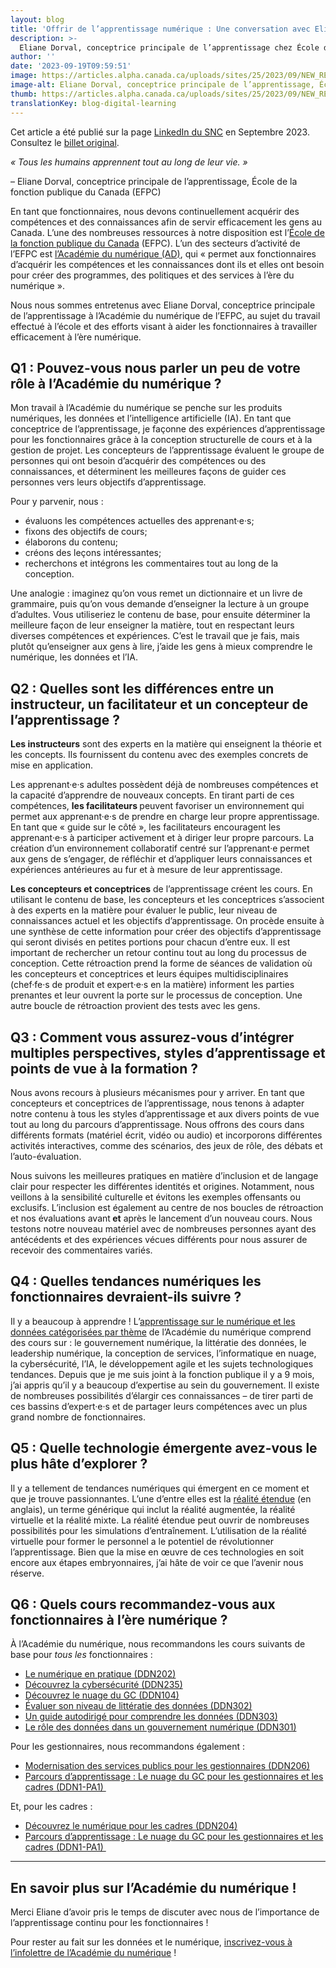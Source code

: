 ```yaml
---
layout: blog
title: 'Offrir de l’apprentissage numérique : Une conversation avec Eliane Dorval'
description: >-
  Eliane Dorval, conceptrice principale de l’apprentissage chez École de la fonction publique du Canada (EFPC) partage ses réflexions sur la façon d’aider les fonctionnaires à travailler efficacement à l’ère numérique.
author: ''
date: '2023-09-19T09:59:51'
image: https://articles.alpha.canada.ca/uploads/sites/25/2023/09/NEW_REV-Eliane_Dorval_Blog_Post_FR.png
image-alt: Eliane Dorval, conceptrice principale de l’apprentissage, École de la fonction publique du Canada (EFPC).
thumb: https://articles.alpha.canada.ca/uploads/sites/25/2023/09/NEW_REV-Eliane_Dorval_Blog_Post_FR.png
translationKey: blog-digital-learning
---
```


<p>Cet article a été publié sur&nbsp;la page <a href="https://www.linkedin.com/company/cds-snc/posts/?feedView=all&amp;viewAsMember=true">LinkedIn du SNC</a>&nbsp;en Septembre 2023. Consultez le&nbsp;<a href="https://www.linkedin.com/feed/update/urn:li:activity:7109890961681354752">billet original</a>.</p>



<p><em>« Tous les humains apprennent tout au long de leur vie. »</em></p>



<p>&#8211; Eliane Dorval, conceptrice principale de l’apprentissage, École de la fonction publique du Canada (EFPC)</p>



<p>En tant que fonctionnaires, nous devons continuellement acquérir des compétences et des connaissances afin de servir efficacement les gens au Canada. L’une des nombreuses ressources à notre disposition est l’<a href="https://www.csps-efpc.gc.ca/index-fra.aspx" target="_blank" rel="noreferrer noopener">École de la fonction publique du Canada</a> (EFPC). L’un des secteurs d’activité de l’EFPC est <a href="https://www.csps-efpc.gc.ca/about_us/business_lines/digitalacademy-fra.aspx" target="_blank" rel="noreferrer noopener">l’Académie du numérique (AD)</a>, qui «&nbsp;permet aux fonctionnaires d&#8217;acquérir les compétences et les connaissances dont ils et elles ont besoin pour créer des programmes, des politiques et des services à l&#8217;ère du numérique&nbsp;».</p>



<p>Nous nous sommes entretenus avec Eliane Dorval, conceptrice principale de l’apprentissage à l’Académie du numérique de l’EFPC, au sujet du travail effectué à l’école et des efforts visant à aider les fonctionnaires à travailler efficacement à l’ère numérique.&nbsp;</p>



<h2 class="wp-block-heading" id="h-q1-nbsp-pouvez-vous-nous-parler-un-peu-de-votre-role-a-l-academie-du-numerique-nbsp"><strong>Q1&nbsp;: Pouvez-vous nous parler un peu de votre rôle à l’Académie du numérique ?&nbsp;</strong></h2>



<p>Mon travail à l’Académie du numérique se penche sur les produits numériques, les données et l’intelligence artificielle (IA). En tant que conceptrice de l’apprentissage, je façonne des expériences d’apprentissage pour les fonctionnaires grâce à la conception structurelle de cours et à la gestion de projet. Les concepteurs de l’apprentissage évaluent le groupe de personnes qui ont besoin d’acquérir des compétences ou des connaissances, et déterminent les meilleures façons de guider ces personnes vers leurs objectifs d’apprentissage.&nbsp;</p>



<p>Pour y parvenir, nous&nbsp;:</p>



<ul>
<li>évaluons les compétences actuelles des apprenant·e·s;</li>



<li>fixons des objectifs de cours;</li>



<li>élaborons du contenu;</li>



<li>créons des leçons intéressantes;&nbsp;</li>



<li>recherchons et intégrons les commentaires tout au long de la conception.</li>
</ul>



<p>Une analogie : imaginez qu’on vous remet un dictionnaire et un livre de grammaire, puis qu’on vous demande d’enseigner la lecture à un groupe d’adultes. Vous utiliseriez le contenu de base, pour ensuite déterminer la meilleure façon de leur enseigner la matière, tout en respectant leurs diverses compétences et expériences. C’est le travail que je fais, mais plutôt qu’enseigner aux gens à lire, j’aide les gens à mieux comprendre le numérique, les données et l’IA.&nbsp;</p>



<h2 class="wp-block-heading" id="h-q2-nbsp-quelles-sont-les-differences-entre-un-instructeur-un-facilitateur-et-un-concepteur-de-l-apprentissage"><strong>Q2&nbsp;: Quelles sont les différences entre un instructeur, un facilitateur et un concepteur de l’apprentissage ?</strong></h2>



<p><strong>Les instructeurs</strong> sont des experts en la matière qui enseignent la théorie et les concepts. Ils fournissent du contenu avec des exemples concrets de mise en application.</p>



<p>Les apprenant·e·s adultes possèdent déjà de nombreuses compétences et la capacité d’apprendre de nouveaux concepts. En tirant parti de ces compétences, <strong>les facilitateurs </strong>peuvent favoriser un environnement qui permet aux apprenant·e·s de prendre en charge leur propre apprentissage. En tant que « guide sur le côté », les facilitateurs encouragent les apprenant·e·s à participer activement et à diriger leur propre parcours. La création d’un environnement collaboratif centré sur l’apprenant·e permet aux gens de s’engager, de réfléchir et d’appliquer leurs connaissances et expériences antérieures au fur et à mesure de leur apprentissage.</p>



<p><strong>Les concepteurs et conceptrices</strong> de l’apprentissage créent les cours. En utilisant le contenu de base, les concepteurs et les conceptrices s’associent à des experts en la matière pour évaluer le public, leur niveau de connaissances actuel et les objectifs d’apprentissage. On procède ensuite à une synthèse de cette information pour créer des objectifs d’apprentissage qui seront divisés en petites portions pour chacun d’entre eux. Il est important de rechercher un retour continu tout au long du processus de conception. Cette rétroaction prend la forme de séances de validation où les concepteurs et conceptrices et leurs équipes multidisciplinaires (chef·fe·s de produit et expert·e·s en la matière) informent les parties prenantes et leur ouvrent la porte sur le processus de conception. Une autre boucle de rétroaction provient des tests avec les gens.&nbsp;</p>



<h2 class="wp-block-heading" id="h-q3-comment-vous-assurez-vous-d-integrer-multiples-perspectives-styles-d-apprentissage-et-points-de-vue-a-la-formation"><strong>Q3 : Comment vous assurez-vous d’intégrer multiples perspectives, styles d’apprentissage et points de vue à la formation ?</strong></h2>



<p>Nous avons recours à plusieurs mécanismes pour y arriver. En tant que concepteurs et conceptrices de l’apprentissage, nous tenons à adapter notre contenu à tous les styles d’apprentissage et aux divers points de vue tout au long du parcours d’apprentissage. Nous offrons des cours dans différents formats (matériel écrit, vidéo ou audio) et incorporons différentes activités interactives, comme des scénarios, des jeux de rôle, des débats et l’auto-évaluation.&nbsp;</p>



<p>Nous suivons les meilleures pratiques en matière d’inclusion et de langage clair pour respecter les différentes identités et origines. Notamment, nous veillons à la sensibilité culturelle et évitons les exemples offensants ou exclusifs. L’inclusion est également au centre de nos boucles de rétroaction et nos évaluations avant<strong> et</strong> après le lancement d’un nouveau cours. Nous testons notre nouveau matériel avec de nombreuses personnes ayant des antécédents et des expériences vécues différents pour nous assurer de recevoir des commentaires variés.&nbsp;</p>



<h2 class="wp-block-heading" id="h-q4-nbsp-quelles-tendances-numeriques-les-fonctionnaires-devraient-ils-suivre"><strong>Q4&nbsp;: Quelles tendances numériques les fonctionnaires devraient-ils suivre ?</strong></h2>



<p>Il y a beaucoup à apprendre ! L’<a href="https://www.csps-efpc.gc.ca/digital-data/index-fra.aspx" target="_blank" rel="noreferrer noopener">apprentissage sur le numérique et les données catégorisées par thème</a> de l’Académie du numérique comprend des cours sur&nbsp;: le gouvernement numérique, la littératie des données, le leadership numérique, la conception de services, l’informatique en nuage, la cybersécurité, l’IA, le développement agile et les sujets technologiques tendances. Depuis que je me suis joint à la fonction publique il y a 9 mois, j’ai appris qu’il y a beaucoup d’expertise au sein du gouvernement. Il existe de nombreuses possibilités d’élargir ces connaissances &#8211; de tirer parti de ces bassins d’expert·e·s et de partager leurs compétences avec un plus grand nombre de fonctionnaires.&nbsp;</p>



<h2 class="wp-block-heading" id="h-q5-nbsp-quelle-technologie-emergente-avez-vous-le-plus-hate-d-explorer"><strong>Q5&nbsp;: Quelle technologie émergente avez-vous le plus hâte d’explorer ?</strong></h2>



<p>Il y a tellement de tendances numériques qui émergent en ce moment et que je trouve passionnantes. L’une d’entre elles est la <a href="https://contensis.uwaterloo.ca/sites/open/resources/CEL-ORR/toc/modules/extended-reality.aspx" target="_blank" rel="noreferrer noopener">réalité étendue</a> (en anglais), un terme générique qui inclut la réalité augmentée, la réalité virtuelle et la réalité mixte. La réalité étendue peut ouvrir de nombreuses possibilités pour les simulations d’entraînement. L’utilisation de la réalité virtuelle pour former le personnel a le potentiel de révolutionner l’apprentissage. Bien que la mise en œuvre de ces technologies en soit encore aux étapes embryonnaires, j’ai hâte de voir ce que l’avenir nous réserve.</p>



<h2 class="wp-block-heading" id="h-q6-nbsp-quels-cours-recommandez-vous-aux-fonctionnaires-a-l-ere-numerique"><strong>Q6&nbsp;: Quels cours recommandez-vous aux fonctionnaires à l’ère numérique ?</strong></h2>



<p>À l’Académie du numérique, nous recommandons les cours suivants de base pour <em>tous les</em> fonctionnaires :&nbsp;</p>



<ul>
<li><a href="https://catalogue.csps-efpc.gc.ca/product?catalog=DDN202&amp;cm_locale=fr" target="_blank" rel="noreferrer noopener">Le numérique en pratique (DDN202)</a></li>



<li><a href="https://catalogue.csps-efpc.gc.ca/product?catalog=DDN235&amp;cm_locale=fr" target="_blank" rel="noreferrer noopener">Découvrez la cybersécurité (DDN235)</a></li>



<li><a href="https://catalogue.csps-efpc.gc.ca/product?catalog=DDN104&amp;cm_locale=fr" target="_blank" rel="noreferrer noopener">Découvrez le nuage du GC (DDN104)</a></li>



<li><a href="https://catalogue.csps-efpc.gc.ca/product?catalog=DDN302&amp;cm_locale=fr" target="_blank" rel="noreferrer noopener">Évaluer son niveau de littératie des données (DDN302)</a></li>



<li><a href="https://catalogue.csps-efpc.gc.ca/product?catalog=DDN303&amp;cm_locale=fr" target="_blank" rel="noreferrer noopener">Un guide autodirigé pour comprendre les données (DDN303)</a></li>



<li><a href="https://catalogue.csps-efpc.gc.ca/product?catalog=DDN301&amp;cm_locale=fr" target="_blank" rel="noreferrer noopener">Le rôle des données dans un gouvernement numérique (DDN301)</a></li>
</ul>



<p>Pour les gestionnaires, nous recommandons également&nbsp;:</p>



<ul>
<li><a href="https://catalogue.csps-efpc.gc.ca/product?catalog=DDN206&amp;cm_locale=fr" target="_blank" rel="noreferrer noopener">Modernisation des services publics pour les gestionnaires (DDN206)</a></li>



<li><a href="https://catalogue.csps-efpc.gc.ca/product?catalog=DDN1-PA1&amp;cm_locale=fr" target="_blank" rel="noreferrer noopener">Parcours d’apprentissage : Le nuage du GC pour les gestionnaires et les cadres (DDN1-PA1)&nbsp;</a></li>
</ul>



<p>Et, pour les cadres :</p>



<ul>
<li><a href="https://catalogue.csps-efpc.gc.ca/product?catalog=DDN204&amp;cm_locale=fr" target="_blank" rel="noreferrer noopener">Découvrez le numérique pour les cadres (DDN204)</a></li>



<li><a href="https://catalogue.csps-efpc.gc.ca/product?catalog=DDN1-PA1&amp;cm_locale=fr" target="_blank" rel="noreferrer noopener">Parcours d’apprentissage : Le nuage du GC pour les gestionnaires et les cadres (DDN1-PA1)&nbsp;</a></li>
</ul>



<hr class="wp-block-separator has-alpha-channel-opacity" />



<h2 class="wp-block-heading">En savoir plus sur l’Académie du numérique !</h2>



<p>Merci Eliane d’avoir pris le temps de discuter avec nous de l’importance de l’apprentissage continu pour les fonctionnaires !</p>



<p>Pour rester au fait sur les données et le numérique, <a href="https://www.csps-efpc.gc.ca/digital-academy/da-newsletter-subscribe-fra.aspx" target="_blank" rel="noreferrer noopener">inscrivez-vous à l’infolettre de l’Académie du numérique</a> !&nbsp;<br></p>

